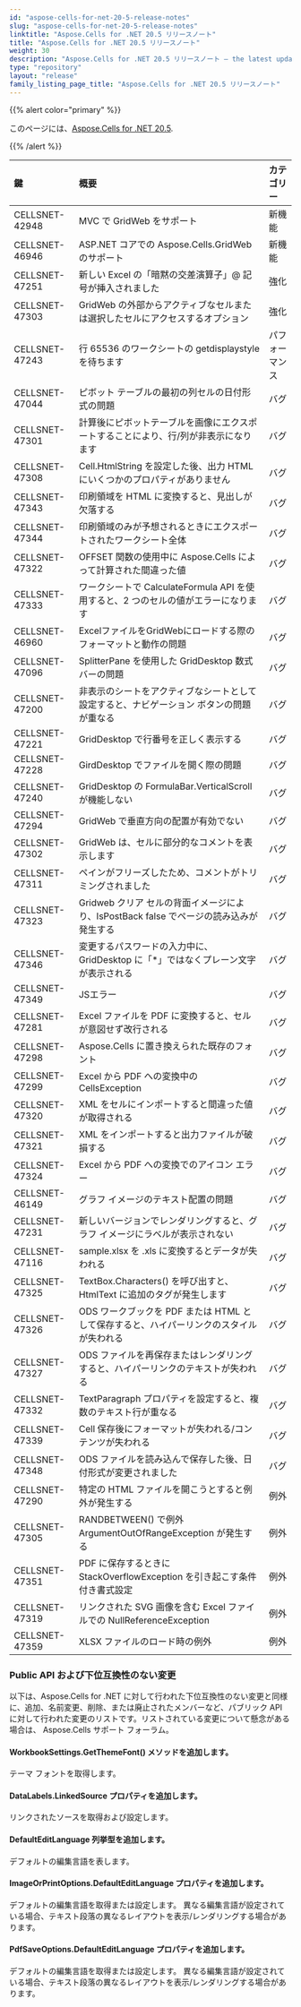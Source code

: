 ```yaml
---
id: "aspose-cells-for-net-20-5-release-notes"
slug: "aspose-cells-for-net-20-5-release-notes"
linktitle: "Aspose.Cells for .NET 20.5 リリースノート"
title: "Aspose.Cells for .NET 20.5 リリースノート"
weight: 30
description: "Aspose.Cells for .NET 20.5 リリースノート – the latest updates and fixes."
type: "repository"
layout: "release"
family_listing_page_title: "Aspose.Cells for .NET 20.5 リリースノート"
---
```

{{% alert color="primary" %}}

このページには、[Aspose.Cells for .NET 20.5](https://www.nuget.org/packages/Aspose.Cells/20.5.0).

{{% /alert %}}

|**鍵**|**概要**|**カテゴリー**|
|:- |:- |:- |
|CELLSNET-42948|MVC で GridWeb をサポート|新機能|
|CELLSNET-46946|ASP.NET コアでの Aspose.Cells.GridWeb のサポート|新機能|
|CELLSNET-47251|新しい Excel の「暗黙の交差演算子」@ 記号が挿入されました|強化|
|CELLSNET-47303|GridWeb の外部からアクティブなセルまたは選択したセルにアクセスするオプション|強化|
|CELLSNET-47243|行 65536 のワークシートの getdisplaystyle を待ちます|パフォーマンス|
|CELLSNET-47044|ピボット テーブルの最初の列セルの日付形式の問題|バグ|
|CELLSNET-47301|計算後にピボットテーブルを画像にエクスポートすることにより、行/列が非表示になります|バグ|
|CELLSNET-47308|Cell.HtmlString を設定した後、出力 HTML にいくつかのプロパティがありません|バグ|
|CELLSNET-47343|印刷領域を HTML に変換すると、見出しが欠落する|バグ|
|CELLSNET-47344|印刷領域のみが予想されるときにエクスポートされたワークシート全体|バグ|
|CELLSNET-47322|OFFSET 関数の使用中に Aspose.Cells によって計算された間違った値|バグ|
|CELLSNET-47333|ワークシートで CalculateFormula API を使用すると、2 つのセルの値がエラーになります|バグ|
|CELLSNET-46960|ExcelファイルをGridWebにロードする際のフォーマットと動作の問題|バグ|
|CELLSNET-47096|SplitterPane を使用した GridDesktop 数式バーの問題|バグ|
|CELLSNET-47200|非表示のシートをアクティブなシートとして設定すると、ナビゲーション ボタンの問題が重なる|バグ|
|CELLSNET-47221|GridDesktop で行番号を正しく表示する|バグ|
|CELLSNET-47228|GirdDesktop でファイルを開く際の問題|バグ|
|CELLSNET-47240|GridDesktop の FormulaBar.VerticalScroll が機能しない|バグ|
|CELLSNET-47294|GridWeb で垂直方向の配置が有効でない|バグ|
|CELLSNET-47302|GridWeb は、セルに部分的なコメントを表示します|バグ|
|CELLSNET-47311|ペインがフリーズしたため、コメントがトリミングされました|バグ|
|CELLSNET-47323|Gridweb クリア セルの背面イメージにより、IsPostBack false でページの読み込みが発生する|バグ|
|CELLSNET-47346|変更するパスワードの入力中に、GridDesktop に「*」ではなくプレーン文字が表示される|バグ|
|CELLSNET-47349|JSエラー|バグ|
|CELLSNET-47281|Excel ファイルを PDF に変換すると、セルが意図せず改行される|バグ|
|CELLSNET-47298|Aspose.Cells に置き換えられた既存のフォント|バグ|
|CELLSNET-47299|Excel から PDF への変換中の CellsException|バグ|
|CELLSNET-47320|XML をセルにインポートすると間違った値が取得される|バグ|
|CELLSNET-47321|XML をインポートすると出力ファイルが破損する|バグ|
|CELLSNET-47324|Excel から PDF への変換でのアイコン エラー|バグ|
|CELLSNET-46149|グラフ イメージのテキスト配置の問題|バグ|
|CELLSNET-47231|新しいバージョンでレンダリングすると、グラフ イメージにラベルが表示されない|バグ|
|CELLSNET-47116|sample.xlsx を .xls に変換するとデータが失われる|バグ|
|CELLSNET-47325|TextBox.Characters() を呼び出すと、HtmlText に追加のタグが発生します|バグ|
|CELLSNET-47326|ODS ワークブックを PDF または HTML として保存すると、ハイパーリンクのスタイルが失われる|バグ|
|CELLSNET-47327|ODS ファイルを再保存またはレンダリングすると、ハイパーリンクのテキストが失われる|バグ|
|CELLSNET-47332|TextParagraph プロパティを設定すると、複数のテキスト行が重なる|バグ|
|CELLSNET-47339|Cell 保存後にフォーマットが失われる/コンテンツが失われる|バグ|
|CELLSNET-47348|ODS ファイルを読み込んで保存した後、日付形式が変更されました|バグ|
|CELLSNET-47290|特定の HTML ファイルを開こうとすると例外が発生する|例外|
|CELLSNET-47305|RANDBETWEEN() で例外 ArgumentOutOfRangeException が発生する|例外|
|CELLSNET-47351|PDF に保存するときに StackOverflowException を引き起こす条件付き書式設定|例外|
|CELLSNET-47319|リンクされた SVG 画像を含む Excel ファイルでの NullReferenceException|例外|
|CELLSNET-47359|XLSX ファイルのロード時の例外|例外|
### **Public API および下位互換性のない変更**
以下は、Aspose.Cells for .NET に対して行われた下位互換性のない変更と同様に、追加、名前変更、削除、または廃止されたメンバーなど、パブリック API に対して行われた変更のリストです。リストされている変更について懸念がある場合は、 Aspose.Cells サポート フォーラム。
#### **WorkbookSettings.GetThemeFont() メソッドを追加します。**
テーマ フォントを取得します。
#### **DataLabels.LinkedSource プロパティを追加します。**
リンクされたソースを取得および設定します。
#### **DefaultEditLanguage 列挙型を追加します。**
デフォルトの編集言語を表します。
#### **ImageOrPrintOptions.DefaultEditLanguage プロパティを追加します。**
デフォルトの編集言語を取得または設定します。
異なる編集言語が設定されている場合、テキスト段落の異なるレイアウトを表示/レンダリングする場合があります。
#### **PdfSaveOptions.DefaultEditLanguage プロパティを追加します。**
デフォルトの編集言語を取得または設定します。
異なる編集言語が設定されている場合、テキスト段落の異なるレイアウトを表示/レンダリングする場合があります。
